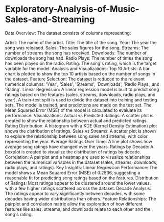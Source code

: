 # Exploratory-Analysis-of-Music-Sales-and-Streaming


Data Overview:
The dataset consists of columns representing:

Artist: The name of the artist.
Title: The title of the song.
Year: The year the song was released.
Sales: The sales figures for the song.
Streams: The number of streams the song has received.
Downloads: The number of downloads the song has had.
Radio Plays: The number of times the song has been played on the radio.
Rating: The song's rating, which is the target variable for the model.
Analysis and Visualizations:
Top 10 Artists: A bar chart is plotted to show the top 10 artists based on the number of songs in the dataset.
Feature Selection: The dataset is reduced to the relevant numerical columns: 'Year', 'Sales', 'Streams', 'Downloads', 'Radio Plays', and 'Rating'.
Linear Regression:
A linear regression model is built to predict song ratings based on the features (sales, streams, downloads, radio plays, and year).
A train-test split is used to divide the dataset into training and testing sets.
The model is trained, and predictions are made on the test set. The Mean Squared Error (MSE) of the model is calculated to evaluate its performance.
Visualizations:
Actual vs Predicted Ratings: A scatter plot is created to show the relationship between actual and predicted ratings.
Rating Distribution: A histogram with a KDE (Kernel Density Estimation) plot shows the distribution of ratings.
Sales vs Streams: A scatter plot is shown to explore the relationship between song sales and streams, with color representing the year.
Average Ratings Over Time: A line plot shows how average song ratings have changed over the years.
Ratings by Decade: A boxplot is created to visualize the distribution of ratings by decade.
Correlation: A pairplot and a heatmap are used to visualize relationships between the numerical variables in the dataset (sales, streams, downloads, radio plays, and ratings).
Key Insights:
Linear Regression Performance: The model shows a Mean Squared Error (MSE) of 0.2536, suggesting a reasonable fit for predicting song ratings based on the features.
Distribution of Ratings: Most ratings appear to be clustered around the lower values, with a few higher ratings scattered across the dataset.
Decade Analysis: The ratings appear to vary significantly between decades, with some decades having wider distributions than others.
Feature Relationships: The pairplot and correlation matrix allow the exploration of how different features like sales, streams, and downloads relate to each other and the song's rating.
